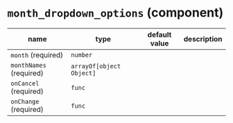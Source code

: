 <!--
/*
 * The MIT License (MIT)
 * 
 * Copyright (c) 2018 HackerOne Inc and individual contributors
 * 
 * Permission is hereby granted, free of charge, to any person obtaining a copy
 * of this software and associated documentation files (the "Software"), to deal
 * in the Software without restriction, including without limitation the rights
 * to use, copy, modify, merge, publish, distribute, sublicense, and/or sell
 * copies of the Software, and to permit persons to whom the Software is
 * furnished to do so, subject to the following conditions:
 * 
 * The above copyright notice and this permission notice shall be included in all
 * copies or substantial portions of the Software.
 * 
 * THE SOFTWARE IS PROVIDED "AS IS", WITHOUT WARRANTY OF ANY KIND, EXPRESS OR
 * IMPLIED, INCLUDING BUT NOT LIMITED TO THE WARRANTIES OF MERCHANTABILITY,
 * FITNESS FOR A PARTICULAR PURPOSE AND NONINFRINGEMENT. IN NO EVENT SHALL THE
 * AUTHORS OR COPYRIGHT HOLDERS BE LIABLE FOR ANY CLAIM, DAMAGES OR OTHER
 * LIABILITY, WHETHER IN AN ACTION OF CONTRACT, TORT OR OTHERWISE, ARISING FROM,
 * OUT OF OR IN CONNECTION WITH THE SOFTWARE OR THE USE OR OTHER DEALINGS IN THE
 * SOFTWARE.
 * 
 */
-->
# `month_dropdown_options` (component)

| name                    | type                     | default value | description |
| ----------------------- | ------------------------ | ------------- | ----------- |
| `month` (required)      | `number`                 |               |             |
| `monthNames` (required) | `arrayOf[object Object]` |               |             |
| `onCancel` (required)   | `func`                   |               |             |
| `onChange` (required)   | `func`                   |               |             |
